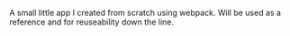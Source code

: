 A small little app I created from scratch using webpack. Will be used
as a reference and for reuseability down the line.